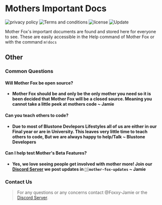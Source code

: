 # Mothers Important Docs
![privacy policy](https://img.shields.io/badge/Docs-Privacy%20Policy-red)
![Terms and conditions](https://img.shields.io/badge/Docs-Terms%20Of%20Service-blue)
![license](https://img.shields.io/github/license/Blustone-Developers/Mothers-Important-Docs)
![Update](https://img.shields.io/github/last-commit/Blustone-Developers/Mothers-Important-Docs?label=Last%20Updated)


Mother Fox's important documents are found and stored here for everyone to see. These are easily accessible in the Help command of Mother Fox or with the command `m!docs`

## Other
### Common Questions
#### Will Mother Fox be open source?
* **Mother Fox should be and only be the only mother you need so it is been decided that Mother Fox will be a closed source. Meaning you cannot take a little peek at mothers code ~ Jamie**

#### Can you teach others to code?
* **Due to most of Blustone Devlepors Lifestyles all of us are either in our Final year or are in University. This leaves very little time to teach others to code, But we are always happy to help/Talk ~ Blustone Developers**

#### Can I help test Mother's Beta Features?
* **Yes, we love seeing people get involved with mother more! Join our [Discord Server](https://discord.gg/Cv47ehMhWW) we post updates in   `🦊│mother-fox-updates` ~ Jamie**

### Contact Us
> For any questions or any concerns contact @Foxxy-Jamie or the [Discord Server](https://discord.gg/Cv47ehMhWW).

